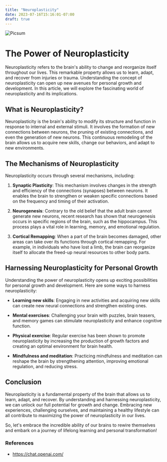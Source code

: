 ```yaml
---
title: "Neuroplasticity"
date: 2023-07-16T15:16:01-07:00
draft: true
---
```


![Picsum](https://picsum.photos/1000/600)

# The Power of Neuroplasticity

Neuroplasticity refers to the brain's ability to change and reorganize itself throughout our lives. This remarkable property allows us to learn, adapt, and recover from injuries or trauma. Understanding the concept of neuroplasticity can open up new avenues for personal growth and development. In this article, we will explore the fascinating world of neuroplasticity and its implications.

## What is Neuroplasticity?

Neuroplasticity is the brain's ability to modify its structure and function in response to internal and external stimuli. It involves the formation of new connections between neurons, the pruning of existing connections, and even the generation of new neurons. This continuous remodeling of the brain allows us to acquire new skills, change our behaviors, and adapt to new environments.

## The Mechanisms of Neuroplasticity

Neuroplasticity occurs through several mechanisms, including:

1. **Synaptic Plasticity**: This mechanism involves changes in the strength and efficiency of the connections (synapses) between neurons. It enables the brain to strengthen or weaken specific connections based on the frequency and timing of their activation.

2. **Neurogenesis**: Contrary to the old belief that the adult brain cannot generate new neurons, recent research has shown that neurogenesis occurs in specific regions of the brain, such as the hippocampus. This process plays a vital role in learning, memory, and emotional regulation.

3. **Cortical Remapping**: When a part of the brain becomes damaged, other areas can take over its functions through cortical remapping. For example, in individuals who have lost a limb, the brain can reorganize itself to allocate the freed-up neural resources to other body parts.

## Harnessing Neuroplasticity for Personal Growth

Understanding the power of neuroplasticity opens up exciting possibilities for personal growth and development. Here are some ways to harness neuroplasticity:

- **Learning new skills**: Engaging in new activities and acquiring new skills can create new neural connections and strengthen existing ones.

- **Mental exercises**: Challenging your brain with puzzles, brain teasers, and memory games can stimulate neuroplasticity and enhance cognitive function.

- **Physical exercise**: Regular exercise has been shown to promote neuroplasticity by increasing the production of growth factors and creating an optimal environment for brain health.

- **Mindfulness and meditation**: Practicing mindfulness and meditation can reshape the brain by strengthening attention, improving emotional regulation, and reducing stress.

## Conclusion

Neuroplasticity is a fundamental property of the brain that allows us to learn, adapt, and recover. By understanding and harnessing neuroplasticity, we can unlock our full potential for growth and change. Embracing new experiences, challenging ourselves, and maintaining a healthy lifestyle can all contribute to maximizing the power of neuroplasticity in our lives.

So, let's embrace the incredible ability of our brains to rewire themselves and embark on a journey of lifelong learning and personal transformation!

### References
- https://chat.openai.com/